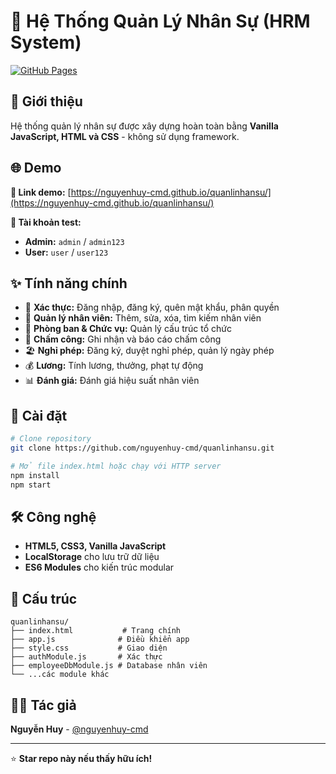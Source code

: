 # 🏢 Hệ Thống Quản Lý Nhân Sự (HRM System)

[![GitHub Pages](https://img.shields.io/badge/demo-live-brightgreen)](https://nguyenhuy-cmd.github.io/quanlinhansu/)

## 📝 Giới thiệu

Hệ thống quản lý nhân sự được xây dựng hoàn toàn bằng **Vanilla JavaScript, HTML và CSS** - không sử dụng framework. 

## 🌐 Demo

**🔗 Link demo:** [https://nguyenhuy-cmd.github.io/quanlinhansu/](https://nguyenhuy-cmd.github.io/quanlinhansu/)

**👤 Tài khoản test:**
- **Admin:** `admin` / `admin123`
- **User:** `user` / `user123`

## ✨ Tính năng chính

- 🔐 **Xác thực:** Đăng nhập, đăng ký, quên mật khẩu, phân quyền
- 👥 **Quản lý nhân viên:** Thêm, sửa, xóa, tìm kiếm nhân viên
- 🏢 **Phòng ban & Chức vụ:** Quản lý cấu trúc tổ chức
- 📅 **Chấm công:** Ghi nhận và báo cáo chấm công
- 🏖️ **Nghỉ phép:** Đăng ký, duyệt nghỉ phép, quản lý ngày phép
- 💰 **Lương:** Tính lương, thưởng, phạt tự động
- 📊 **Đánh giá:** Đánh giá hiệu suất nhân viên

## 🚀 Cài đặt

```bash
# Clone repository
git clone https://github.com/nguyenhuy-cmd/quanlinhansu.git

# Mở file index.html hoặc chạy với HTTP server
npm install
npm start
```

## 🛠️ Công nghệ

- **HTML5, CSS3, Vanilla JavaScript**
- **LocalStorage** cho lưu trữ dữ liệu
- **ES6 Modules** cho kiến trúc modular

## 📂 Cấu trúc

```
quanlinhansu/
├── index.html           # Trang chính
├── app.js              # Điều khiển app
├── style.css           # Giao diện
├── authModule.js       # Xác thực
├── employeeDbModule.js # Database nhân viên
└── ...các module khác
```

## 👨‍💻 Tác giả

**Nguyễn Huy** - [@nguyenhuy-cmd](https://github.com/nguyenhuy-cmd)

---

⭐ **Star repo này nếu thấy hữu ích!**
